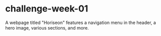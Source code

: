 # challenge-week-01
A webpage titled "Horiseon" features a navigation menu in the header, a hero image, various sections, and more.
